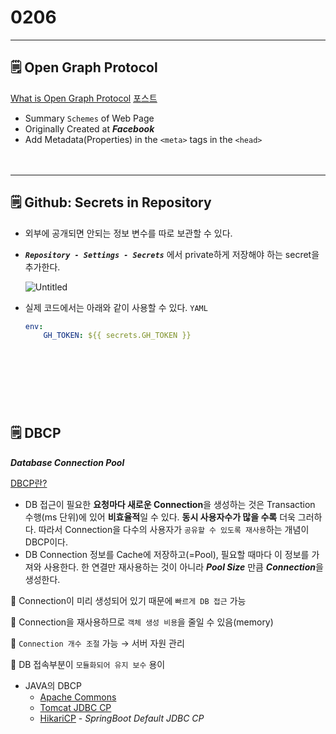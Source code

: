 # 0206

---

## 🗒️ Open Graph Protocol

[What is Open Graph Protocol](https://ogp.me/)  [포스트](https://zept-gmk.tistory.com/58#Open_Graph_Protocol)

- Summary `Schemes` of Web Page
- Originally Created at ***Facebook***
- Add Metadata(Properties) in the `<meta>` tags in the `<head>`
<br><br><br>
---

## 🗒️ Github: Secrets in Repository

- 외부에 공개되면 안되는 정보 변수를 따로 보관할 수 있다.
- ***`Repository - Settings - Secrets`*** 에서 private하게 저장해야 하는 secret을 추가한다.
    
   ![Untitled](https://user-images.githubusercontent.com/30039955/152690841-555aee1d-5c46-4048-a422-05a4d2c81d99.png)

    
- 실제 코드에서는 아래와 같이 사용할 수 있다. `YAML`
    
    ```yaml
    env:
        GH_TOKEN: ${{ secrets.GH_TOKEN }}
    ```
    
<br><br><br>
---

## 🗒️ DBCP

***Database Connection Pool***

[DBCP란?](https://blog.naver.com/PostView.naver?blogId=ssang8417&logNo=221858327113&parentCategoryNo=&categoryNo=24&viewDate=&isShowPopularPosts=true&from=search) 

- DB 접근이 필요한 **요청마다 새로운 Connection**을 생성하는 것은 Transaction 수행(ms 단위)에 있어 **비효율적**일 수 있다. **동시 사용자수가 많을 수록** 더욱 그러하다. 따라서 Connection을 다수의 사용자가 `공유할 수 있도록 재사용`하는 개념이 DBCP이다.
- DB Connection 정보를 Cache에 저장하고(=Pool), 필요할 때마다 이 정보를 가져와 사용한다. 한 연결만 재사용하는 것이 아니라 ***Pool Size*** 만큼 ***Connection***을 생성한다.

🙂 Connection이 미리 생성되어 있기 때문에 `빠르게 DB 접근` 가능

🙂 Connection을 재사용하므로 `객체 생성 비용`을 줄일 수 있음(memory)

🙂 `Connection 개수 조절` 가능 → 서버 자원 관리

🙂 DB 접속부분이 `모듈화되어 유지 보수` 용이

- JAVA의 DBCP
    - [Apache Commons](https://commons.apache.org/proper/commons-dbcp/)
    - [Tomcat JDBC CP](https://tomcat.apache.org/tomcat-7.0-doc/jdbc-pool.html)
    - [HikariCP](https://github.com/brettwooldridge/HikariCP) - *SpringBoot Default JDBC CP*
